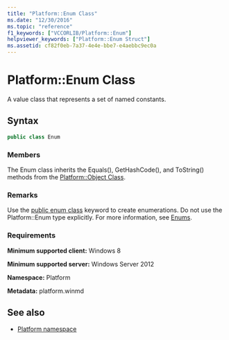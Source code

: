```yaml
---
title: "Platform::Enum Class"
ms.date: "12/30/2016"
ms.topic: "reference"
f1_keywords: ["VCCORLIB/Platform::Enum"]
helpviewer_keywords: ["Platform::Enum Struct"]
ms.assetid: cf82f0eb-7a37-4e4e-bbe7-e4aebbc9ec0a
---
```

# Platform::Enum Class

A value class that represents a set of named constants.

## Syntax

```cpp
public class Enum
```

### Members

The Enum class inherits the Equals(), GetHashCode(), and ToString() methods from the [Platform::Object Class](../cppcx/platform-object-class.md).

### Remarks

Use the [public enum class](../windows/enum-class-cpp-component-extensions.md) keyword to create enumerations. Do not use the Platform::Enum type explicitly. For more information, see [Enums](../cppcx/enums-c-cx.md).

### Requirements

**Minimum supported client:** Windows 8

**Minimum supported server:** Windows Server 2012

**Namespace:** Platform

**Metadata:** platform.winmd

## See also

- [Platform namespace](../cppcx/platform-namespace-c-cx.md)
